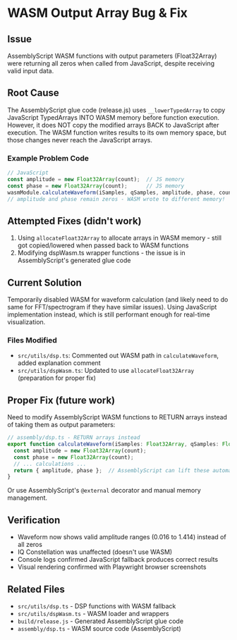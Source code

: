 # WASM Output Array Bug & Fix

## Issue
AssemblyScript WASM functions with output parameters (Float32Array) were returning all zeros when called from JavaScript, despite receiving valid input data.

## Root Cause
The AssemblyScript glue code (release.js) uses `__lowerTypedArray` to copy JavaScript TypedArrays INTO WASM memory before function execution. However, it does NOT copy the modified arrays BACK to JavaScript after execution. The WASM function writes results to its own memory space, but those changes never reach the JavaScript arrays.

### Example Problem Code
```typescript
// JavaScript
const amplitude = new Float32Array(count);  // JS memory
const phase = new Float32Array(count);      // JS memory
wasmModule.calculateWaveform(iSamples, qSamples, amplitude, phase, count);
// amplitude and phase remain zeros - WASM wrote to different memory!
```

## Attempted Fixes (didn't work)
1. Using `allocateFloat32Array` to allocate arrays in WASM memory - still got copied/lowered when passed back to WASM functions
2. Modifying dspWasm.ts wrapper functions - the issue is in AssemblyScript's generated glue code

## Current Solution
Temporarily disabled WASM for waveform calculation (and likely need to do same for FFT/spectrogram if they have similar issues). Using JavaScript implementation instead, which is still performant enough for real-time visualization.

### Files Modified
- `src/utils/dsp.ts`: Commented out WASM path in `calculateWaveform`, added explanation comment
- `src/utils/dspWasm.ts`: Updated to use `allocateFloat32Array` (preparation for proper fix)

## Proper Fix (future work)
Need to modify AssemblyScript WASM functions to RETURN arrays instead of taking them as output parameters:
```typescript
// assembly/dsp.ts - RETURN arrays instead
export function calculateWaveform(iSamples: Float32Array, qSamples: Float32Array, count: i32): WaveformResult {
  const amplitude = new Float32Array(count);
  const phase = new Float32Array(count);
  // ... calculations ...
  return { amplitude, phase };  // AssemblyScript can lift these automatically
}
```

Or use AssemblyScript's `@external` decorator and manual memory management.

## Verification
- Waveform now shows valid amplitude ranges (0.016 to 1.414) instead of all zeros
- IQ Constellation was unaffected (doesn't use WASM)
- Console logs confirmed JavaScript fallback produces correct results
- Visual rendering confirmed with Playwright browser screenshots

## Related Files
- `src/utils/dsp.ts` - DSP functions with WASM fallback
- `src/utils/dspWasm.ts` - WASM loader and wrappers  
- `build/release.js` - Generated AssemblyScript glue code
- `assembly/dsp.ts` - WASM source code (AssemblyScript)